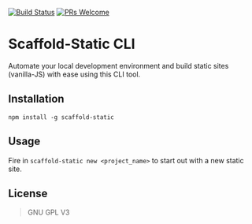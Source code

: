 [![Build Status](https://travis-ci.com/jamesgeorge007/scaffold-static.svg?branch=master)](https://travis-ci.com/jamesgeorge007/scaffold-static)
[![PRs Welcome](https://img.shields.io/badge/PRs%20-welcome-brightgreen.svg)](http://github.com/jamesgeorge007/scaffold-static/pulls)
# Scaffold-Static CLI
Automate your local development environment and build static sites (vanilla-JS) with ease using this CLI tool.

## Installation
`npm install -g scaffold-static`

## Usage
Fire in `scaffold-static new <project_name>` to start out with a new static site.

## License
> GNU GPL V3
